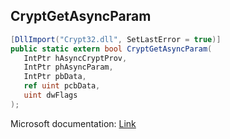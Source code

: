 ## CryptGetAsyncParam

```csharp
[DllImport("Crypt32.dll", SetLastError = true)]
public static extern bool CryptGetAsyncParam(
   IntPtr hAsyncCryptProv,
   IntPtr phAsyncParam,
   IntPtr pbData,
   ref uint pcbData,
   uint dwFlags
);
```

Microsoft documentation: [Link](https://docs.microsoft.com/en-us/windows/win32/api/wincrypt/nf-wincrypt-cryptgetasyncparam)
